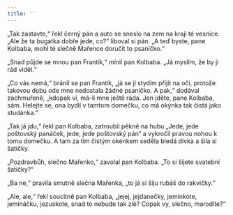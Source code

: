 ```yaml
---
title: ''
---
```


„Tak zastavte,“ řekl černý pán a auto se sneslo na zem na kraji té vesnice. „Ale že ta bugatka dobře jede, co?“ liboval si pán. „A teď byste, pane Kolbaba, mohl té slečně Mařence doručit to psaníčko.“

„Snad půjde se mnou pan Frantík,“ mínil pan Kolbaba. „Já myslím, že by ji rád viděl.“

„Co vás nemá,“ bránil se pan Frantík, „já se jí stydím přijít na oči, protože takovou dobu ode mne nedostala žádné psaníčko. A pak,“ dodával zachmuřeně, „kdopak ví, má-li mne ještě ráda. Jen jděte, pane Kolbaba, sám. Helejte se, ona bydlí v tamtom domečku, co má okýnka tak čistá jako studánka.“

„Tak já jdu,“ řekl pan Kolbaba, zatroubil pěkně na hubu „Jede, jede poštovský panáček, jede, jede poštovský pán“ a vykročil pravou nohou k tomu domečku. A tam za tím čistým okénkem seděla bledá dívka a šila si šatičky.

„Pozdravbůh, slečno Mařenko,“ zavolal pan Kolbaba. „To si šijete svatební šatičky?“

„Ba ne,“ pravila smutně slečna Mařenka, „to já si šiju rubáš do rakvičky.“

„Ale, ale,“ řekl soucitně pan Kolbaba, „jejej, jejdanečky, jeminkote, jemináčku, jezuskote, snad to nebude tak zlé? Copak vy, slečno, marodíte?“
